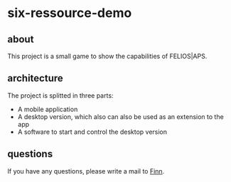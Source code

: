 # six-ressource-demo

## about
This project is a small game to show the capabilities of FELIOS|APS.

## architecture
The project is splitted in three parts:
* A mobile application
* A desktop version, which also can also be used as an extension to the app
* A software to start and control the desktop version

## questions
If you have any questions, please write a mail to [Finn](mailto:finn.zentgraf@inform-software.com?subject=six-ressource-demo).